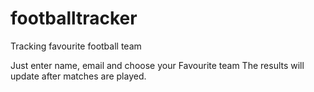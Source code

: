 # footballtracker

Tracking favourite football team

Just enter name, email and choose your Favourite team
The results will update after matches are played.
